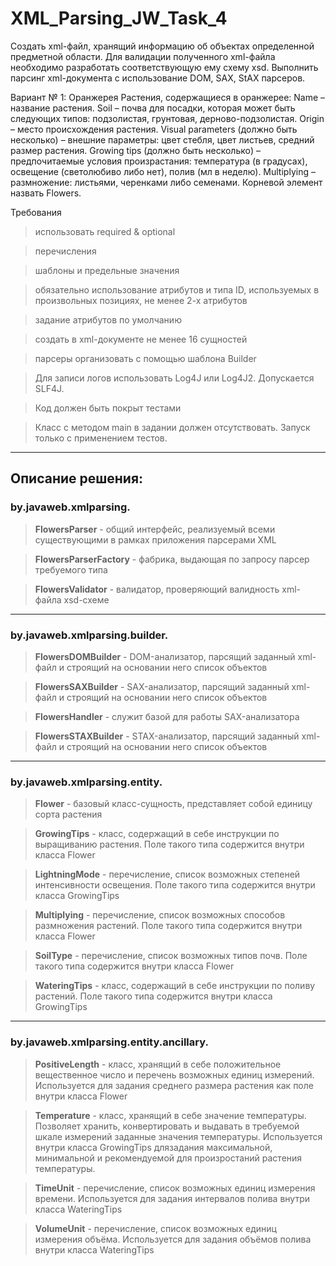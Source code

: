 # XML_Parsing_JW_Task_4

Cоздать xml-файл, хранящий информацию об объектах определенной предметной области. Для валидации полученного xml-файла необходимо разработать соответствующую ему схему xsd. Выполнить парсинг xml-документа с использование DOM, SAX, StAX парсеров.

Вариант № 1: Оранжерея
Растения, содержащиеся в оранжерее:
Name – название растения.
Soil – почва для посадки, которая может быть следующих типов: подзолистая, грунтовая, дерново-подзолистая.
Origin – место происхождения растения.
Visual рarameters (должно быть несколько) – внешние параметры: цвет стебля, цвет листьев, средний размер растения.
Growing tips (должно быть несколько) – предпочитаемые условия произрастания:
температура (в градусах), освещение (светолюбиво либо нет), полив (мл в неделю).
Multiplying – размножение: листьями, черенками либо семенами.
Корневой элемент назвать Flowers.

Требования
> использовать required & optional

> перечисления

> шаблоны и предельные значения

> обязательно использование атрибутов и типа ID, используемых в произвольных позициях, не менее 2-х атрибутов

> задание атрибутов по умолчанию

> создать в xml-документе не менее 16 сущностей

> парсеры организовать с помощью шаблона Builder

> Для записи логов использовать Log4J или Log4J2. Допускается SLF4J.

> Код должен быть покрыт тестами

> Класс с методом main в задании должен отсутствовать. Запуск только с применением тестов.

-----

## Описание решения:


### by.javaweb.xmlparsing.

> **FlowersParser** - общий интерфейс, реализуемый всеми существующими в рамках приложения парсерами XML

> **FlowersParserFactory** - фабрика, выдающая по запросу парсер требуемого типа

> **FlowersValidator** - валидатор, проверяющий валидность xml-файла xsd-схеме

---

### by.javaweb.xmlparsing.builder.

> **FlowersDOMBuilder** - DOM-анализатор, парсящий заданный xml-файл и строящий на основании него список объектов

> **FlowersSAXBuilder** - SAX-анализатор, парсящий заданный xml-файл и строящий на основании него список объектов

> **FlowersHandler** - служит базой для работы SAX-анализатора

> **FlowersSTAXBuilder** - STAX-анализатор, парсящий заданный xml-файл и строящий на основании него список объектов

---

### by.javaweb.xmlparsing.entity.

> **Flower** - базовый класс-сущность, представляет собой единицу сорта растения

> **GrowingTips** - класс, содержащий в себе инструкции по выращиванию растения. Поле такого типа содержится внутри класса Flower

> **LightningMode** - перечисление, список возможных степеней интенсивности освещения. Поле такого типа содержится внутри класса GrowingTips

> **Multiplying** - перечисление, список возможных способов размножения растений. Поле такого типа содержится внутри класса Flower

> **SoilType** - перечисление, список возможных типов почв. Поле такого типа содержится внутри класса Flower

> **WateringTips** - класс, содержащий в себе инструкции по поливу растений. Поле такого типа содержится внутри класса GrowingTips

---

### by.javaweb.xmlparsing.entity.ancillary.

> **PositiveLength** - класс, хранящий в себе положительное вещественное число и перечень возможных единиц измерений. Используется для задания среднего размера растения как поле внутри класса Flower

> **Temperature** - класс, хранящий в себе значение температуры. Позволяет хранить, конвертировать и выдавать в требуемой шкале измерений заданные значения температуры. Используется внутри класса GrowingTips длязадания максимальной, минимальной и рекомендуемой для произростаний растения температуры.

> **TimeUnit** - перечисление, список возможных единиц измерения времени. Используется для задания интервалов полива внутри класса WateringTips

> **VolumeUnit** - перечисление, список возможных единиц измерения объёма. Используется для задания объёмов полива внутри класса WateringTips

